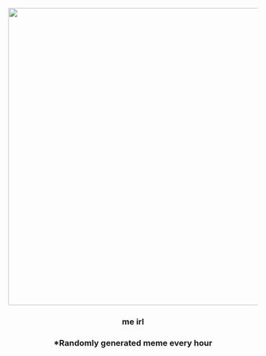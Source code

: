 <p align="center">
        <img src="https://i.redd.it/whtzu85o3sv91.jpg" width="600" height="600">
        </p>
        <h3 align="center">me irl</h3>
        <h3 align="center">*Randomly generated meme every hour</h3>
    